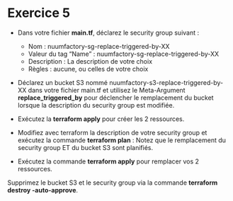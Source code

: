 # Exercice 5

- Dans votre fichier **main.tf**, déclarez le security group suivant :

    - Nom : nuumfactory-sg-replace-triggered-by-XX
    - Valeur du tag “Name” : nuumfactory-sg-replace-triggered-by-XX
    - Description : La description de votre choix
    - Règles : aucune, ou celles de votre choix

- Déclarez un bucket S3 nommé nuumfactory-s3-replace-triggered-by-XX dans votre fichier main.tf et utilisez le Meta-Argument **replace_triggered_by** pour déclencher le remplacement du bucket lorsque la description du security group est modifiée.

- Exécutez la **terraform apply** pour créer les 2 ressources.

- Modifiez avec terraform la description de votre security group et exécutez la commande **terraform plan** : Notez que le remplacement du security group ET du bucket S3 sont planifiés.

- Exécutez la commande **terraform apply** pour remplacer vos 2 ressources.

Supprimez le bucket S3 et le security group via la commande **terraform destroy -auto-approve**.